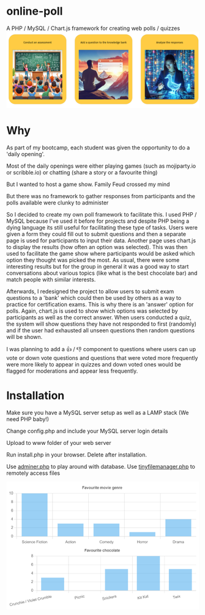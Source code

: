 # online-poll
A PHP / MySQL / Chart.js framework for creating web polls / quizzes
![Front page](https://github.com/boomyville/online-poll/blob/main/pic1.png?raw=true)

# Why
As part of my bootcamp, each student was given the opportunity to do a 'daily opening'.

Most of the daily openings were either playing games (such as mojiparty.io or scribble.io) or chatting (share a story or a favourite thing)

But I wanted to host a game show. Family Feud crossed my mind

But there was no framework to gather responses from participants and the polls available were clunky to administer

So I decided to create my own poll framework to facilitate this. I used PHP / MySQL because I've used it before for projects and despite PHP being a dying language its still useful for facilitating these type of tasks. Users were given a form they could fill out to submit questions and then a separate page is used for participants to input their data. Another page uses chart.js to display the results (how often an option was selected). This was then used to facilitate the game show where participants would be asked which option they thought was picked the most. As usual, there were some interesting results but for the group in general it was a good way to start conversations about various topics (like what is the best chocolate bar) and match people with similar interests.

Afterwards, I redesigned the project to allow users to submit exam questions to a 'bank' which could then be used by others as a way to practice for certification exams. This is why there is an 'answer' option for polls. Again, chart.js is used to show which options was selected by participants as well as the correct answer. When users conducted a quiz, the system will show questions they have not responded to first (randomly) and if the user had exhausted all unseen questions then random questions will be shown.

I was planning to add a 👍 / 👎 component to questions where users can up vote or down vote questions and questions that were voted more frequently were more likely to appear in quizzes and down voted ones would be flagged for moderations and appear less frequently.

# Installation
Make sure you have a MySQL server setup as well as a LAMP stack (We need PHP baby!)

Change config.php and include your MySQL server login details

Upload to www folder of your web server

Run install.php in your browser. Delete after installation.

Use [adminer.php](https://www.adminer.org/) to play around with database. Use [tinyfilemanager.php](https://tinyfilemanager.github.io/) to remotely access files

![Front page](https://github.com/boomyville/online-poll/blob/main/pic2.png?raw=true)
